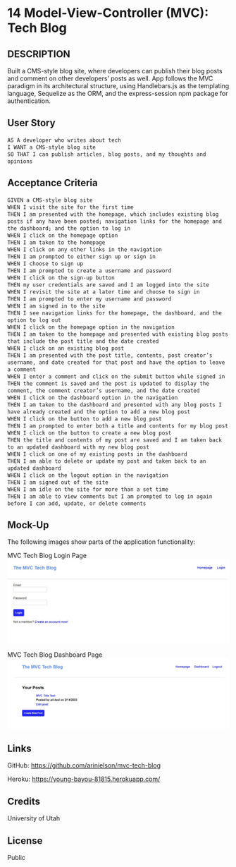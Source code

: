 # 14 Model-View-Controller (MVC): Tech Blog


## DESCRIPTION

Built a CMS-style blog site, where developers can publish their blog posts and comment on other developers’ posts as well. App follows the MVC paradigm in its architectural structure, using Handlebars.js as the templating language, Sequelize as the ORM, and the express-session npm package for authentication.


## User Story

```
AS A developer who writes about tech
I WANT a CMS-style blog site
SO THAT I can publish articles, blog posts, and my thoughts and opinions
```


## Acceptance Criteria

```
GIVEN a CMS-style blog site
WHEN I visit the site for the first time
THEN I am presented with the homepage, which includes existing blog posts if any have been posted; navigation links for the homepage and the dashboard; and the option to log in
WHEN I click on the homepage option
THEN I am taken to the homepage
WHEN I click on any other links in the navigation
THEN I am prompted to either sign up or sign in
WHEN I choose to sign up
THEN I am prompted to create a username and password
WHEN I click on the sign-up button
THEN my user credentials are saved and I am logged into the site
WHEN I revisit the site at a later time and choose to sign in
THEN I am prompted to enter my username and password
WHEN I am signed in to the site
THEN I see navigation links for the homepage, the dashboard, and the option to log out
WHEN I click on the homepage option in the navigation
THEN I am taken to the homepage and presented with existing blog posts that include the post title and the date created
WHEN I click on an existing blog post
THEN I am presented with the post title, contents, post creator’s username, and date created for that post and have the option to leave a comment
WHEN I enter a comment and click on the submit button while signed in
THEN the comment is saved and the post is updated to display the comment, the comment creator’s username, and the date created
WHEN I click on the dashboard option in the navigation
THEN I am taken to the dashboard and presented with any blog posts I have already created and the option to add a new blog post
WHEN I click on the button to add a new blog post
THEN I am prompted to enter both a title and contents for my blog post
WHEN I click on the button to create a new blog post
THEN the title and contents of my post are saved and I am taken back to an updated dashboard with my new blog post
WHEN I click on one of my existing posts in the dashboard
THEN I am able to delete or update my post and taken back to an updated dashboard
WHEN I click on the logout option in the navigation
THEN I am signed out of the site
WHEN I am idle on the site for more than a set time
THEN I am able to view comments but I am prompted to log in again before I can add, update, or delete comments
```

## Mock-Up

The following images show parts of the application functionality:

MVC Tech Blog Login Page 
![MVC Tech Blog Login Page ](./assets/login-page.jpg) 

MVC Tech Blog Dashboard Page
![MVC Tech Blog Dashboard Page](./assets/dashboard-page.jpg) 

## Links

GitHub: https://github.com/arinielson/mvc-tech-blog

Heroku: https://young-bayou-81815.herokuapp.com/


## Credits

University of Utah


## License 

Public